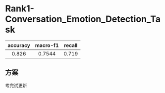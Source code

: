 # Rank1-Conversation_Emotion_Detection_Task

| accuracy | macro-f1 | recall |
| :-----:| :----: | :----: |
| 0.826 | 0.7544 | 0.719 |

## 方案
考完试更新